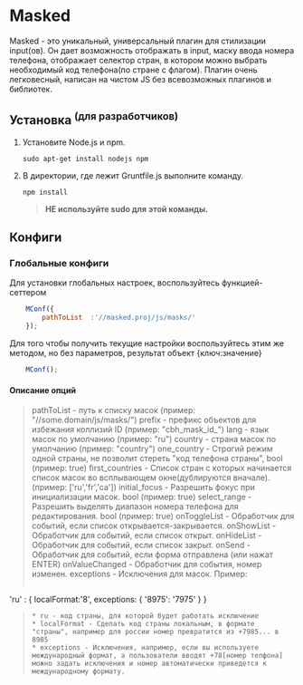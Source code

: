 # Masked
Masked - это уникальный, универсальный плагин для стилизации input(ов).
Он дает возможность отображать в input, маску ввода номера телефона, отображает селектор стран, в котором можно выбрать необходимый код телефона(по стране с флагом).
Плагин очень легковесный, написан на чистом JS без всевозможных плагинов и библиотек.

## Установка <sup>(для разработчиков)</sup>
1. Установите Node.js и npm.  
    ```shell
    sudo apt-get install nodejs npm
    ```
    
2. В директории, где лежит Gruntfile.js выполните команду.
    ```shell
    npm install
    ```
    >**НЕ используйте sudo для этой команды.**

## Конфиги
### Глобальные конфиги
Для установки глобальных настроек, воспользуйтесь функцией-сеттером
```js
    MConf({
        pathToList  :'//masked.proj/js/masks/'
    });
```
Для того чтобы получить текущие настройки воспользуйтесь этим же методом, но без параметров, результат объект {ключ:значение}
```js
    MConf();
```

#### Описание опций

> pathToList - путь к списку масок  (пример: "//some.domain/js/masks/")
> prefix     - префикс объектов для избежания коллизий ID (пример: "cbh_mask_id_")
> lang       - язык масок по умолчанию (пример: "ru")
> country    - страна масок по умолчанию (пример: "country")
> one_country - Строгий режим одной страны, не позволит стереть "код телефона страны", bool (пример: true)
> first_countries - Список стран с которых начинается список масок во всплывающем окне(дублируются вначале). (пример: ['ru','fr','ca'])
> initial_focus - Разрешить фокус при инициализации масок. bool (пример: true)
> select_range  - Разрешить выделять диапазон номера телефона для редактирования. bool (пример: true)
> onToggleList  - Обработчик для событий, если список открывается-закрывается. 
> onShowList - Обработчик для событий, если список открыт.
> onHideList - Обработчик для событий, если список закрыт.
> onSend - Обработчик для событий, если форма отправлена (или нажат ENTER)
> onValueChanged - Обработчик для события, номер изменен.
> exceptions - Исключения для масок. Пример:
> ```js
'ru' : {
    localFormat:'8',
    exceptions: {
        '8975': '7975'
    }
}
>```
> * ru - код страны, для которой будет работать исключение
> * localFormat - Сделать код страны локальным, в формате "страны", например для россии номер превратится из +7985... в 8985
> * exceptions - Исключения, например, если вы используете международный формат, а пользователи вводят +78[номер телфона] можно задать исключения и номер автоматически приведется к международному формату.